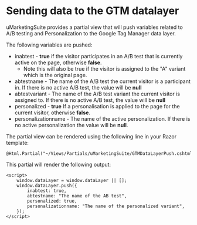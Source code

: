 # Sending data to the GTM datalayer

uMarketingSuite provides a partial view that will push variables related to A/B testing and Personalization to the Google Tag Manager data layer.

The following variables are pushed:

- inabtest - **true** if the visitor participates in an A/B test that is currently active on the page, otherwise **false**.
    - Note this will also be true if the visitor is assigned to the "A" variant which is the original page.
- abtestname - The name of the A/B test the current visitor is a participant in. If there is no active A/B test, the value will be **null**
- abtestvariant - The name of the A/B test variant the current visitor is assigned to. If there is no active A/B test, the value will be **null**
- personalized - **true** If a personalisation is applied to the page for the current visitor, otherwise **false**.
- personalizationname - The name of the active personalization. If there is no active personalization the value will be **null**.

The partial view can be rendered using the following line in your Razor template:

    @Html.Partial("~/Views/Partials/uMarketingSuite/GTMDataLayerPush.cshtml")

This partial will render the following output:

    <script>
        window.dataLayer = window.dataLayer || [];
        window.dataLayer.push({
            inabtest: true,
            abtestname: "The name of the AB test",
            personalized: true,
            personalizationname: "The name of the personalized variant",
        });
    </script>